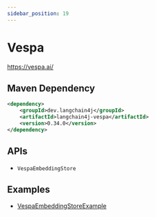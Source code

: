 ```yaml
---
sidebar_position: 19
---
```


# Vespa

https://vespa.ai/


## Maven Dependency

```xml
<dependency>
    <groupId>dev.langchain4j</groupId>
    <artifactId>langchain4j-vespa</artifactId>
    <version>0.34.0</version>
</dependency>
```


## APIs

- `VespaEmbeddingStore`


## Examples

- [VespaEmbeddingStoreExample](https://github.com/langchain4j/langchain4j-examples/blob/main/vespa-example/src/main/java/VespaEmbeddingStoreExample.java)
